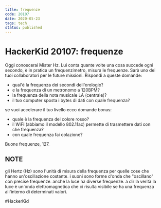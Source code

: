 ```yaml
---
title: frequenze
code: 20107
date: 2020-05-23
tags: tech
status: published
---
```

# HackerKid 20107: frequenze

Oggi conoscerai Mister Hz. Lui conta quante volte una cosa succede ogni secondo, è in pratica un frequenzimetro, misura le frequenze. Sarà uno dei tuoi collaboratori per le future missioni.
Rispondi a queste domande:
- qual'è la frequenza dei secondi dell'orologio?
- e la frequenza di un metronomo a 120BPM?
- la frequenza della nota musicale LA (centrale)?
- il tuo computer sposta i bytes di dati con quale frequenza?

se vuoi accelerare il tuo livello ecco domande bonus:
- quale è la frequenza del colore rosso?
- il WiFi (abbiamo il modello 802.11ac) permette di trasmettere dati con che frequenza?
- con quale frequenza fai colazione?

Buone frequenze, 127.

## NOTE
gli Hertz (Hz) sono l'unità di misura della frequenza per quelle cose che hanno un'oscillazione costante.
i suoni sono forme d'onda che "oscillano" con precise frequenze.
anche la luce ha diverse frequenze. a dir la verità la luce è un'onda elettromagnetica che ci risulta visibile se ha una frequenza all'interno di determinati valori.

#HackerKid

